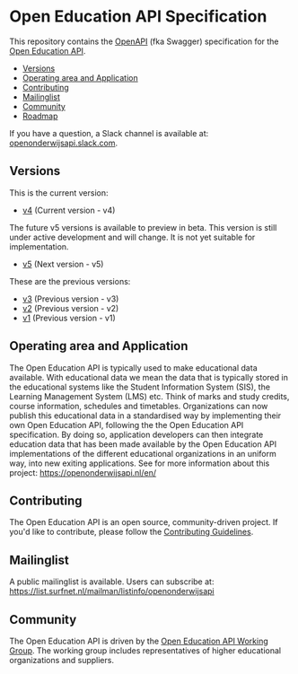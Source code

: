 # Open Education API Specification

This repository contains the [OpenAPI](https://github.com/OAI/OpenAPI-Specification) (fka Swagger) specification for the [Open Education API](https://openonderwijsapi.nl/en/).

* [Versions](#versions)
* [Operating area and Application](#operating-area-and-application)
* [Contributing](#contributing)
* [Mailinglist](#mailinglist)
* [Community](#community)
* [Roadmap](ROADMAP.md)

If you have a question, a Slack channel is available at: [openonderwijsapi.slack.com](https://openonderwijsapi.slack.com).

## Versions

This is the current version:

* [v4](https://open-education-api.github.io/specification/v4/docs.html) (Current version - v4)

The future v5 versions is available to preview in beta. This version is still under active development and will change. It is not yet suitable for implementation.

* [v5](https://open-education-api.github.io/specification/v5-beta/docs.html) (Next version - v5)

These are the previous versions:

* [v3](https://open-education-api.github.io/specification/v3/docs.html) (Previous version - v3)
* [v2](https://open-education-api.github.io/specification/v2/docs.html) (Previous version - v2)
* [v1](https://open-education-api.github.io/specification/v1/docs.html) (Previous version - v1)

## Operating area and Application

The Open Education API is typically used to make educational data available. With educational data we mean
the data that is typically stored in the educational systems like the Student Information System (SIS), the Learning Management System (LMS) etc. Think of marks and study credits, course information, schedules and timetables.
Organizations can now publish this educational data in a standardised way by implementing their own Open Education API, following the the Open Education API specification. By doing so, application developers can then integrate education data that has been made available by the Open Education API implementations of the different educational organizations in an uniform way, into new exiting applications.
See for more information about this project: https://openonderwijsapi.nl/en/

## Contributing

The Open Education API is an open source, community-driven project. If you'd like to contribute, please follow the [Contributing Guidelines](CONTRIBUTING.md).

## Mailinglist
A public mailinglist is available. Users can subscribe at:
https://list.surfnet.nl/mailman/listinfo/openonderwijsapi

## Community

The Open Education API is driven by the [Open Education API Working Group](https://openonderwijsapi.nl/en/community/). The working group includes representatives of higher educational organizations and suppliers.
